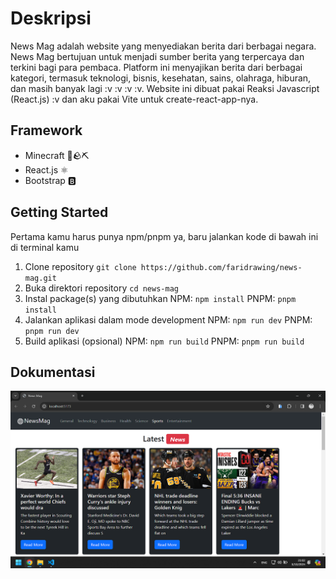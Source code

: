 # Deskripsi

News Mag adalah website yang menyediakan berita dari berbagai negara. News Mag bertujuan untuk menjadi sumber berita yang terpercaya dan terkini bagi para pembaca. Platform ini menyajikan berita dari berbagai kategori, termasuk teknologi, bisnis, kesehatan, sains, olahraga, hiburan, dan masih banyak lagi :v :v :v :v. Website ini dibuat pakai Reaksi Javascript (React.js) :v dan aku pakai Vite untuk create-react-app-nya.

## Framework

- Minecraft 💎🪨⛏
- React.js ⚛️
- Bootstrap 🅱

## Getting Started

Pertama kamu harus punya npm/pnpm ya, baru jalankan kode di bawah ini di terminal kamu

1. Clone repository
   `git clone https://github.com/faridrawing/news-mag.git`
2. Buka direktori repository
   `cd news-mag`
3. Instal package(s) yang dibutuhkan
   NPM:
   `npm install`
   PNPM:
   `pnpm install`
4. Jalankan aplikasi dalam mode development
   NPM:
   `npm run dev`
   PNPM:
   `pnpm run dev`
5. Build aplikasi (opsional)
   NPM:
   `npm run build`
   PNPM:
   `pnpm run build`

## Dokumentasi

![Doksi](image/README/preview.png)

